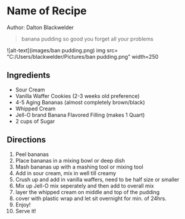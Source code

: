 # Name of Recipe

Author: Dalton Blackwelder

> banana pudding so good you forget all your problems

![alt-text](images/ban pudding.png)
img src= "C:/Users/blackwelder/Pictures/ban pudding.png" width=250

<!-- If your image is too big, you can use HTML -->
<!-- <img src="images/sample.png" width=250> -->

## Ingredients

- Sour Cream
- Vanilla Waffer Cookies (2-3 weeks old preference)
- 4-5 Aging Bananas (almost completely brown/black)
- Whipped Cream
- Jell-O brand Banana Flavored Filling (makes 1 Quart)
- 2 cups of Sugar

## Directions

1. Peel bananas
2. Place bananas in a mixing bowl or deep dish
3. Mash bananas up with a mashing tool or mixing tool
4. Add in sour cream, mix in well till creamy
5. Crush up and add in vanilla waffers, need to be half size or smaller
6. Mix up Jell-O mix seperately and then add to overall mix
7. layer the whipped cream on middle and top of the pudding
8. cover with plastic wrap and let sit overnight for min. of 24hrs.
9. Enjoy!
10. Serve it!

